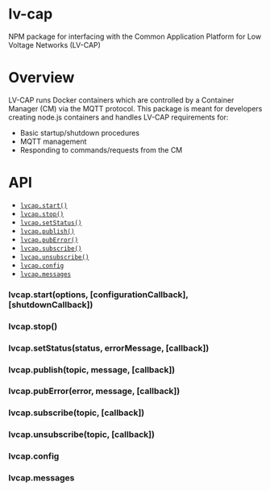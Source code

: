 # lv-cap
NPM package for interfacing with the Common Application Platform for Low Voltage
Networks (LV-CAP)

# Overview
LV-CAP runs Docker containers which are controlled by a Container Manager (CM)
via the MQTT protocol. This package is meant for developers creating node.js
containers and handles LV-CAP requirements for:

* Basic startup/shutdown procedures
* MQTT management
* Responding to commands/requests from the CM

# API

* [`lvcap.start()`](#start)
* [`lvcap.stop()`](#stop)
* [`lvcap.setStatus()`](#setStatus)
* [`lvcap.publish()`](#publish)
* [`lvcap.pubError()`](#pubError)
* [`lvcap.subscribe()`](#subscribe)
* [`lvcap.unsubscribe()`](#unsubscribe)
* [`lvcap.config`](#config)
* [`lvcap.messages`](#messages)

<a name="start"></a>
### lvcap.start(options, [configurationCallback], [shutdownCallback])

<a name="stop"></a>
### lvcap.stop()

<a name="setStatus"></a>
### lvcap.setStatus(status, errorMessage, [callback])

<a name="publish"></a>
### lvcap.publish(topic, message, [callback])

<a name="pubError"></a>
### lvcap.pubError(error, message, [callback])

<a name="subscribe"></a>
### lvcap.subscribe(topic, [callback])

<a name="unsubscribe"></a>
### lvcap.unsubscribe(topic, [callback])

<a name="config"></a>
### lvcap.config

<a name="messages"></a>
### lvcap.messages
